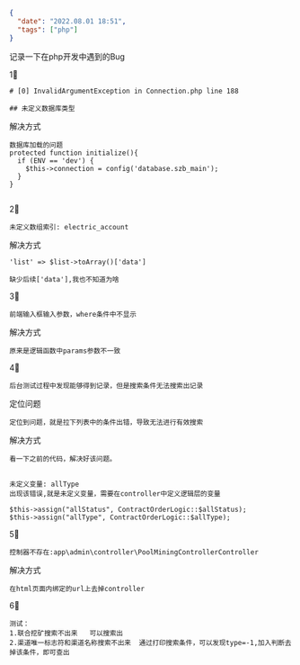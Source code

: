 ```json
{
  "date": "2022.08.01 18:51",
  "tags": ["php"]
}
```

记录一下在php开发中遇到的Bug

1⃣️

```
# [0] InvalidArgumentException in Connection.php line 188

## 未定义数据库类型
```

解决方式

```
数据库加载的问题
protected function initialize(){
  if (ENV == 'dev') {
  	$this->connection = config('database.szb_main');
  }
}
    
```

2⃣️

```
未定义数组索引: electric_account
```

解决方式

```
'list' => $list->toArray()['data']

缺少后续['data'],我也不知道为啥
```

3⃣️

```
前端输入框输入参数，where条件中不显示
```

解决方式

```
原来是逻辑函数中params参数不一致
```

4⃣️

```
后台测试过程中发现能够得到记录，但是搜索条件无法搜索出记录
```

定位问题

```
定位到问题，就是拉下列表中的条件出错，导致无法进行有效搜索
```

解决方式

```
看一下之前的代码，解决好该问题。


未定义变量: allType
出现该错误,就是未定义变量，需要在controller中定义逻辑层的变量

$this->assign("allStatus", ContractOrderLogic::$allStatus);
$this->assign("allType", ContractOrderLogic::$allType);
```

5⃣️

```
控制器不存在:app\admin\controller\PoolMiningControllerController
```

解决方式

```
在html页面内绑定的url上去掉controller
```

6⃣️

```
测试：
1.联合挖矿搜索不出来   可以搜索出
2.渠道唯一标志符和渠道名称搜索不出来  通过打印搜索条件，可以发现type=-1,加入判断去掉该条件，即可查出
```